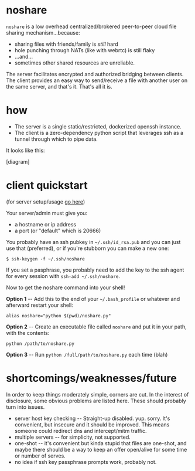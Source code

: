 # noshare

`noshare` is a low overhead centralized/brokered peer-to-peer cloud file sharing
mechanism...because:

* sharing files with friends/family is _still_ hard
* hole punching through NATs (like with webrtc) is still flaky
* ...and...
* sometimes other shared resources are unreliable.

The server facilitates encrypted and authorized bridging between clients.
The client provides an easy way to send/receive a file with another
user on the same server, and that's it. That's all it is.

# how

* The server is a single static/restricted, dockerized openssh instance.
* The client is a zero-dependency python script that leverages ssh as a tunnel
  through which to pipe data.

It looks like this:

[diagram]

# client quickstart

(for server setup/usage [go here](README-server.md))

Your server/admin must give you:
* a hostname or ip address
* a port (or "default" which is 20666)

You probably have an ssh pubkey in `~/.ssh/id_rsa.pub` and you can just use
that (preferred), or if you're stubborn you can make a new one:

```
$ ssh-keygen -f ~/.ssh/noshare
```

If you set a pasphrase, you probably need to add the key to the ssh agent
for every session with `ssh-add ~/.ssh/noshare`.

Now to get the noshare command into your shell!

**Option 1** -- Add this to the end of your `~/.bash_profile` or whatever and
afterward restart your shell:
```
alias noshare="python $(pwd)/noshare.py"
```

**Option 2** -- Create an executable file called `noshare` and put it in your path,
with the contents:

```
python /path/to/noshare.py
```

**Option 3** -- Run `python /full/path/to/noshare.py` each time (blah)

# shortcomings/weaknesses/future

In order to keep things moderately simple, corners are cut. In the interest
of disclosure, some obvious problems are listed here. These should probably
turn into issues.

* server host key checking -- Straight-up disabled. yup. sorry. It's convenient,
  but insecure and it should be improved. This means someone could redirect dns
  and intercept/mitm traffic.
* multiple servers -- for simplicity, not supported.
* one-shot -- it's convenient but kinda stupid that files are one-shot, and
  maybe there should be a way to keep an offer open/alive for some time or number
  of serves.
* no idea if ssh key passphrase prompts work, probably not.
